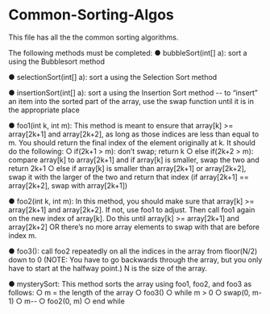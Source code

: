 # Common-Sorting-Algos

This file has all the the common sorting algorithms.

The following methods must be completed:
  ● bubbleSort(int[] a): sort a using the Bubblesort method
  
  ● selectionSort(int[] a): sort a using the Selection Sort method
  
  ● insertionSort(int[] a): sort a using the Insertion Sort method -- to “insert” an item into the sorted part 
    of the array, use the swap function until it is in the appropriate place
    
  ● foo1(int k, int m): This method is meant to ensure that array[k] >= array[2k+1] and array[2k+2], as long as those indices are less
    than equal to m. You should return the final index of the element originally at k. It should do the following:
    ○ if(2k+1 > m): don’t swap; return k
    ○ else if(2k+2 > m): compare array[k] to array[2k+1] and if
      array[k] is smaller, swap the two and return 2k+1
    ○ else if array[k] is smaller than array[2k+1] or array[2k+2], swap it with the larger of the two and return that index (if
      array[2k+1] == array[2k+2], swap with array[2k+1])
      
  ● foo2(int k, int m): In this method, you should make sure that array[k] >= array[2k+1] and array[2k+2]. If not, use foo1 to
    adjust. Then call foo1 again on the new index of array[k]. Do this until array[k] >= array[2k+1] and array[2k+2] OR there’s no
    more array elements to swap with that are before index m.
    
  ● foo3(): call foo2 repeatedly on all the indices in the array from floor(N/2) down to 0 (NOTE: You have to go backwards through the
    array, but you only have to start at the halfway point.) N is the size of the array.
    
  ● mysterySort: This method sorts the array using foo1, foo2, and foo3 as follows:
          ○ m = the length of the array
          ○ foo3()
          ○ while m > 0
          ○ swap(0, m-1)
          ○ m--
          ○ foo2(0, m)
          ○ end while
